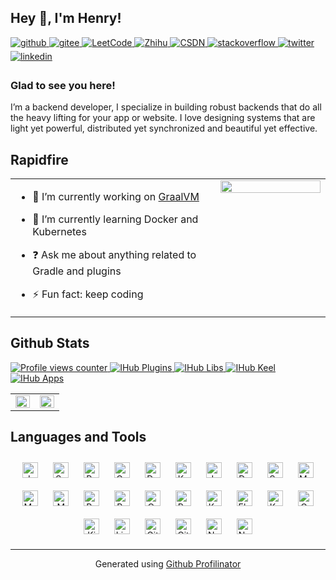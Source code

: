 ## Hey 👋, I'm Henry!  

<a href="https://github.com/henry-hub" target="_blank">
<img src=https://img.shields.io/badge/github-%2324292e.svg?&style=for-the-badge&logo=github&logoColor=white alt=github style="margin-bottom: 5px;" />
</a>
<a href="https://gitee.com/henry-hub" target="_blank">
<img src=https://img.shields.io/badge/gitee-C71D23.svg?&style=for-the-badge&logo=gitee&logoColor=white alt=gitee style="margin-bottom: 5px;" />
</a>
<!-- <a target="_blank" href="https://weibo.com/ihubpub">
<img src="https://img.shields.io/badge/Weibo-E6162D.svg?style=for-the-badge&logo=Sina+Weibo&logoColor=white" alt="Sina Weibo" style="margin-bottom: 5px;"/>
</a> -->
<a target="_blank" href="https://leetcode.cn/u/henry-hub">
<img src="https://img.shields.io/badge/LeetCode-FFA116.svg?style=for-the-badge&logo=LeetCode&logoColor=white" alt="LeetCode" style="margin-bottom: 5px;"/>
</a>
<a target="_blank" href="https://www.zhihu.com/people/ihub">
<img src="https://img.shields.io/badge/Zhihu-0084FF.svg?style=for-the-badge&logo=Zhihu&logoColor=white" alt="Zhihu" style="margin-bottom: 5px;"/>
</a>
<a target="_blank" href="https://blog.csdn.net/u010706566">
<img src="https://img.shields.io/badge/CSDN-E6162D.svg?style=for-the-badge&logoColor=white" alt="CSDN"/>
</a>
<a href="https://stackoverflow.com/users/11459940" target="_blank">
<img src=https://img.shields.io/badge/stackoverflow-%23F28032.svg?&style=for-the-badge&logo=stackoverflow&logoColor=white alt=stackoverflow style="margin-bottom: 5px;" />
</a>
<a href="https://twitter.com/henryli93" target="_blank">
<img src=https://img.shields.io/badge/twitter-%2300acee.svg?&style=for-the-badge&logo=twitter&logoColor=white alt=twitter style="margin-bottom: 5px;" />
</a>
<a href="https://linkedin.com/in/ihubpub" target="_blank">
<img src=https://img.shields.io/badge/linkedin-%231E77B5.svg?&style=for-the-badge&logo=linkedin&logoColor=white alt=linkedin style="margin-bottom: 5px;" />
</a>  
  
### Glad to see you here!  
I’m a backend developer, I specialize in building robust backends that do all the heavy lifting for your app or website. I love designing systems that are light yet powerful, distributed yet synchronized and beautiful yet effective.

## Rapidfire  
<table><tr><td valign="top" width="65%">

- 🔭 I’m currently working on [GraalVM](https://www.graalvm.org)  
  
- 🌱 I’m currently learning Docker and Kubernetes  
  
- ❓ Ask me about anything related to Gradle and plugins  
  
- ⚡ Fun fact: keep coding

</td><td valign="top">

<div align="center">
<img src="https://rishavanand.github.io/static/images/greetings.gif" align="center" style="width: 100%" />
</div>  

</td></tr></table>  

<!-- > leetcode commits in the last year

<a href="https://leetcode.cn/u/henry-hub" target="_blank">
<img src=https://leetcode-badge.haozibi.dev/v1cn/chart/submission-calendar/henry-hub.svg?type=past-year alt=LeetCode />
</a> -->

## Github Stats  

<a href="">
<img src="https://komarev.com/ghpvc/?username=henry-hub&&style=flat-square" alt="Profile views counter" />
</a>
<a href="https://github.com/ihub-pub/plugins" target="_blank">
<img src="https://img.shields.io/github/stars/ihub-pub/plugins?label=IHub+Plugins&style=flat-square" alt="IHub Plugins" />
</a>
<a href="https://github.com/ihub-pub/libs" target="_blank">
<img src="https://img.shields.io/github/stars/ihub-pub/libs?label=IHub+Libs&style=flat-square" alt="IHub Libs" />
</a>
<a href="https://github.com/ihub-pub/keel" target="_blank">
<img src="https://img.shields.io/github/stars/ihub-pub/keel?label=IHub+Keel&style=flat-square" alt="IHub Keel" />
</a>
<a href="https://github.com/ihub-pub/apps" target="_blank">
<img src="https://img.shields.io/github/stars/ihub-pub/apps?label=IHub+Apps&style=flat-square" alt="IHub Apps" />
</a>
<!-- <a href="https://www.buymeacoffee.com/henryhub" target="_blank" style="display: inline-block;">
<img src="https://img.shields.io/badge/Donate-Buy%20Me%20A%20Coffee-orange.svg?style=flat-square&logo=buymeacoffee"/>
</a> -->
<!-- <a href="https://liberapay.com/henry-hub" target="_blank" style="display: inline-block;">
<img src="https://img.shields.io/badge/Donate-Liberapay-f6c915.svg?style=flat-square&logo=liberapay"/>
</a> -->
<table><tr><td valign="top" width="50%">

<img src="https://github-readme-stats.vercel.app/api?username=henry-hub&show_icons=true&count_private=true&hide_border=true" align="left" style="width: 100%" />
<!-- <img src="https://github-readme-stats.vercel.app/api?username=henry-hub&bg_color=30,e96443,904e95&title_color=fff&text_color=fff&count_private=true&hide_border=true&hide=stars" align="left" style="width: 100%" /> -->

</td><td valign="top" width="50%">

<img src="https://github-readme-stats.vercel.app/api/top-langs/?username=henry-hub&hide_border=true&layout=compact" align="right" style="width: 100%" />

</td></tr></table>  

## Languages and Tools  
<div align="center">  
<a href="https://www.java.com/" target="_blank"><img style="margin: 10px" src="https://profilinator.rishav.dev/skills-assets/java-original-wordmark.svg" alt="Java" height="25" /></a>  
<a href="https://www.scala-lang.org/" target="_blank"><img style="margin: 10px" src="https://profilinator.rishav.dev/skills-assets/scala-original-wordmark.svg" alt="Scala" height="25" /></a>  
<a href="https://www.python.org/" target="_blank"><img style="margin: 10px" src="https://profilinator.rishav.dev/skills-assets/python-original.svg" alt="Python" height="25" /></a>  
<a href="https://go.dev/" target="_blank"><img style="margin: 10px" src="https://profilinator.rishav.dev/skills-assets/go-original.svg" alt="Go" height="25" /></a>  
<a href="https://www.docker.com/" target="_blank"><img style="margin: 10px" src="https://profilinator.rishav.dev/skills-assets/docker-original-wordmark.svg" alt="Docker" height="25" /></a>  
<a href="https://kubernetes.io/" target="_blank"><img style="margin: 10px" src="https://profilinator.rishav.dev/skills-assets/kubernetes-icon.svg" alt="Kubernetes" height="25" /></a>  
<a href="https://www.jenkins.io/" target="_blank"><img style="margin: 10px" src="https://profilinator.rishav.dev/skills-assets/jenkins-icon.svg" alt="Jenkins" height="25" /></a>  
<a href="https://dart.dev/" target="_blank"><img style="margin: 10px" src="https://profilinator.rishav.dev/skills-assets/dartlang-icon.svg" alt="Dart" height="25" /></a>  
<a href="https://docs.spring.io/spring-framework/docs/3.0.x/reference/expressions.html#:~:text=The%20Spring%20Expression%20Language%20(SpEL,and%20basic%20string%20templating%20functionality." target="_blank"><img style="margin: 10px" src="https://profilinator.rishav.dev/skills-assets/springio-icon.svg" alt="Spring" height="25" /></a>  
<a href="https://www.mysql.com/" target="_blank"><img style="margin: 10px" src="https://profilinator.rishav.dev/skills-assets/mysql-original-wordmark.svg" alt="MySQL" height="25" /></a>  
<a href="https://mariadb.org/" target="_blank"><img style="margin: 10px" src="https://profilinator.rishav.dev/skills-assets/mariadb.png" alt="Maria DB" height="25" /></a>  
<a href="https://www.mongodb.com/" target="_blank"><img style="margin: 10px" src="https://profilinator.rishav.dev/skills-assets/mongodb-original-wordmark.svg" alt="MongoDB" height="25" /></a>  
<a href="https://redis.io/" target="_blank"><img style="margin: 10px" src="https://profilinator.rishav.dev/skills-assets/redis-original-wordmark.svg" alt="Redis" height="25" /></a>  
<a href="https://www.rabbitmq.com/" target="_blank"><img style="margin: 10px" src="https://profilinator.rishav.dev/skills-assets/rabbitmq-icon.svg" alt="RabbitMQ" height="25" /></a>  
<a href="https://www.oracle.com/in/index.html" target="_blank"><img style="margin: 10px" src="https://profilinator.rishav.dev/skills-assets/oracle-original.svg" alt="Oracle" height="25" /></a>  
<a href="https://www.postgresql.org/" target="_blank"><img style="margin: 10px" src="https://profilinator.rishav.dev/skills-assets/postgresql-original-wordmark.svg" alt="PostgreSQL" height="25" /></a>  
<a href="https://kotlinlang.org/" target="_blank"><img style="margin: 10px" src="https://profilinator.rishav.dev/skills-assets/kotlinlang-icon.svg" alt="Kotlin" height="25" /></a>  
<a href="https://www.elastic.co/" target="_blank"><img style="margin: 10px" src="https://profilinator.rishav.dev/skills-assets/elasticsearch.png" alt="Elastic Search" height="25" /></a>  
<a href="https://kafka.apache.org/" target="_blank"><img style="margin: 10px" src="https://profilinator.rishav.dev/skills-assets/apache_kafka-icon.svg" alt="Kafka" height="25" /></a>  
<a href="https://grafana.com/" target="_blank"><img style="margin: 10px" src="https://profilinator.rishav.dev/skills-assets/grafana.png" alt="Grafana" height="25" /></a>  
<a href="https://www.elastic.co/kibana/" target="_blank"><img style="margin: 10px" src="https://profilinator.rishav.dev/skills-assets/kibana.png" alt="Kibana" height="25" /></a>  
<a href="https://www.linux.org/" target="_blank"><img style="margin: 10px" src="https://profilinator.rishav.dev/skills-assets/linux-original.svg" alt="Linux" height="25" /></a>  
<a href="https://github.com/" target="_blank"><img style="margin: 10px" src="https://profilinator.rishav.dev/skills-assets/git-scm-icon.svg" alt="Git" height="25" /></a>  
<a href="https://about.gitlab.com/" target="_blank"><img style="margin: 10px" src="https://profilinator.rishav.dev/skills-assets/gitlab.svg" alt="GitLab" height="25" /></a>  
<a href="https://nodejs.org/" target="_blank"><img style="margin: 10px" src="https://profilinator.rishav.dev/skills-assets/nodejs-original-wordmark.svg" alt="Node.js" height="25" /></a>  
<a href="https://www.nginx.com/" target="_blank"><img style="margin: 10px" src="https://profilinator.rishav.dev/skills-assets/nginx-original.svg" alt="Nginx" height="25" /></a>  
</div>  

----
<div align="center">Generated using <a href="https://profilinator.rishav.dev/" target="_blank">Github Profilinator</a></div>
